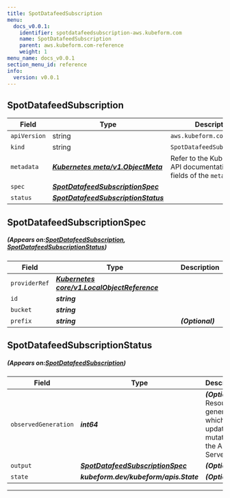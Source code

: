 ```yaml
---
title: SpotDatafeedSubscription
menu:
  docs_v0.0.1:
    identifier: spotdatafeedsubscription-aws.kubeform.com
    name: SpotDatafeedSubscription
    parent: aws.kubeform.com-reference
    weight: 1
menu_name: docs_v0.0.1
section_menu_id: reference
info:
  version: v0.0.1
---
```


## SpotDatafeedSubscription
| Field | Type | Description |
| ------ | ----- | ----------- |
| `apiVersion` | string | `aws.kubeform.com/v1alpha1` |
|    `kind` | string | `SpotDatafeedSubscription` |
| `metadata` | ***[Kubernetes meta/v1.ObjectMeta](https://kubernetes.io/docs/reference/generated/kubernetes-api/v1.13/#objectmeta-v1-meta)***|Refer to the Kubernetes API documentation for the fields of the `metadata` field.|
| `spec` | ***[SpotDatafeedSubscriptionSpec](#SpotDatafeedSubscriptionSpec)***||
| `status` | ***[SpotDatafeedSubscriptionStatus](#SpotDatafeedSubscriptionStatus)***||
## SpotDatafeedSubscriptionSpec
##### (Appears on:[SpotDatafeedSubscription](#SpotDatafeedSubscription), [SpotDatafeedSubscriptionStatus](#SpotDatafeedSubscriptionStatus))
| Field | Type | Description |
| ------ | ----- | ----------- |
| `providerRef` | ***[Kubernetes core/v1.LocalObjectReference](https://kubernetes.io/docs/reference/generated/kubernetes-api/v1.13/#localobjectreference-v1-core)***||
| `id` | ***string***||
| `bucket` | ***string***||
| `prefix` | ***string***| ***(Optional)*** |
## SpotDatafeedSubscriptionStatus
##### (Appears on:[SpotDatafeedSubscription](#SpotDatafeedSubscription))
| Field | Type | Description |
| ------ | ----- | ----------- |
| `observedGeneration` | ***int64***| ***(Optional)*** Resource generation, which is updated on mutation by the API Server.|
| `output` | ***[SpotDatafeedSubscriptionSpec](#SpotDatafeedSubscriptionSpec)***| ***(Optional)*** |
| `state` | ***kubeform.dev/kubeform/apis.State***| ***(Optional)*** |
---
